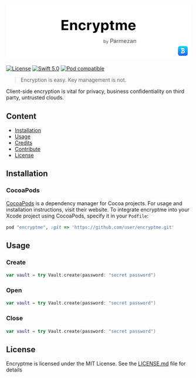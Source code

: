 ![Encryptme - Simple and Secure](https://raw.githubusercontent.com/greenpintab/encryptme/master/Artboard-1.png)

[![License](https://img.shields.io/badge/License-MIT-blue.svg)](https://github.com/greenpintab/encryptme/blob/master/LICENSE)
[![Swift 5.0](https://img.shields.io/badge/Swift-5.0-blue.svg?style=flat)](https://developer.apple.com/swift/)
[![Pod compatible](https://img.shields.io/badge/Pod-Compatible-blue.svg)](https://github.com/CocoaPods/CocoaPods)

> Encryption is easy. Key management is not.

Client-side encryption is vital for privacy, business confidentiality on third party, untrusted clouds.

## Content
- [Installation](#installation)
- [Usage](#usage)
- [Credits](#requirements)
- [Contribute](#migration-guides)
- [License](#communication)

## Installation

### CocoaPods

[CocoaPods](https://cocoapods.org) is a dependency manager for Cocoa projects. For usage and installation instructions, visit their website. To integrate encryptme into your Xcode project using CocoaPods, specify it in your `Podfile`:

```ruby
pod "encryptme", :git => 'https://github.com/user/encryptme.git'
```

## Usage
### Create
```swift
var vault = try Vault.create(password: "secret password")
```
### Open
```swift
var vault = try Vault.create(password: "secret password")
```
### Close
```swift
var vault = try Vault.create(password: "secret password")
```

## License
Encryptme is licensed under the MIT License. See the [LICENSE.md](https://github.com/greenpintab/encryptme/blob/master/LICENSE) file for details
